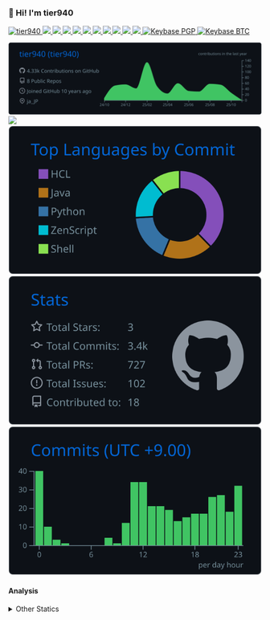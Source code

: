 ### 👋 Hi! I'm tier940

<p align="left"> 
  <a href="https://github.com/tier940/tier940/">
    <img src="https://komarev.com/ghpvc/?username=tier940" alt="tier940" />
  </a>
  <a href="http://twitter.com/tier940">
    <img height="20" src="https://img.shields.io/twitter/follow/tier940?label=Twitter&logo=twitter&style=flat" />
  </a>
  <a href="https://github.com/tier940">
    <img height="20" src="https://img.shields.io/github/followers/tier940?label=follow&logo=github&style=flat" />
  </a>
  <a href="https://www.reddit.com/user/tier940">
    <img height="20" src="https://img.shields.io/reddit/user-karma/combined/tier940?label=Reddit&logo=reddit&style=flat" />
  </a>
  <a href="https://stackoverflow.com/users/17317833/tier940">
    <img height="20" src="https://img.shields.io/stackexchange/stackoverflow/r/17317833?label=StackOverflow&logo=stack-overflow&style=flat" />
  </a>
  <a href="https://zenn.dev/tier940">
    <img height="20" src="https://zenn.badge.nikaera.com/s/tier940/likes" />
  </a>
  <a href="https://zenn.dev/tier940">
    <img height="20" src="https://zenn.badge.nikaera.com/s/tier940/followers" />
  </a>
  <a href="https://zenn.dev/tier940">
    <img height="20" src="https://zenn.badge.nikaera.com/s/tier940/articles" />
  </a>
  <a href="http://qiita.com/tier940">
    <img height="20" src="https://qiita-badge.apiapi.app/s/tier940/posts.svg" />
  </a>
  <a href="http://qiita.com/tier940">
    <img height="20" src="https://qiita-badge.apiapi.app/s/tier940/contributions.svg" />
  </a>
  <a href="https://github.com/tier940/tier940/">
    <img height="20" src="https://github.com/tier940/tier940/actions/workflows/main.yml/badge.svg" />
  </a>
  <a href="https://keybase.io/tier940">
    <img alt="Keybase PGP" src="https://img.shields.io/keybase/pgp/tier940">
  </a>
  <a href="https://keybase.io/tier940">
    <img alt="Keybase BTC" src="https://img.shields.io/keybase/btc/tier940">
  </a>
</p>

[![](https://raw.githubusercontent.com/tier940/tier940/main/profile-summary-card-output/github_dark/0-profile-details.svg)](https://github.com/vn7n24fzkq/github-profile-summary-cards)
[![](https://raw.githubusercontent.com/tier940/tier940/main/profile-summary-card-output/github_dark/1-repos-per-language.svg)](https://github.com/vn7n24fzkq/github-profile-summary-cards) [![](https://raw.githubusercontent.com/tier940/tier940/main/profile-summary-card-output/github_dark/2-most-commit-language.svg)](https://github.com/vn7n24fzkq/github-profile-summary-cards)
[![](https://raw.githubusercontent.com/tier940/tier940/main/profile-summary-card-output/github_dark/3-stats.svg)](https://github.com/vn7n24fzkq/github-profile-summary-cards) [![](https://raw.githubusercontent.com/tier940/tier940/main/profile-summary-card-output/github_dark/4-productive-time.svg)](https://github.com/vn7n24fzkq/github-profile-summary-cards)


#### Analysis
<!-- <img height="150" src="https://github.com/tier940/tier940/blob/master/images/stat.svg" alt="Alternative Text"/> -->

<details>
  <summary>Other Statics</summary>
  <!--START_SECTION:waka-->
![Code Time](http://img.shields.io/badge/Code%20Time-4%2C453%20hrs%2028%20mins-blue)

**🐱 My GitHub Data** 

> 📦 35.2 kB Used in GitHub's Storage 
 > 
> 💼 Opted to Hire
 > 
> 📜 8 Public Repositories 
 > 
> 🔑 5 Private Repositories 
 > 
**I'm an Early 🐤** 

```text
🌞 Morning                2541 commits        ████░░░░░░░░░░░░░░░░░░░░░   16.39 % 
🌆 Daytime                5654 commits        █████████░░░░░░░░░░░░░░░░   36.48 % 
🌃 Evening                5688 commits        █████████░░░░░░░░░░░░░░░░   36.70 % 
🌙 Night                  1617 commits        ███░░░░░░░░░░░░░░░░░░░░░░   10.43 % 
```
📅 **I'm Most Productive on Saturday** 

```text
Monday                   1535 commits        ██░░░░░░░░░░░░░░░░░░░░░░░   09.90 % 
Tuesday                  2526 commits        ████░░░░░░░░░░░░░░░░░░░░░   16.30 % 
Wednesday                1891 commits        ███░░░░░░░░░░░░░░░░░░░░░░   12.20 % 
Thursday                 1626 commits        ███░░░░░░░░░░░░░░░░░░░░░░   10.49 % 
Friday                   2165 commits        ███░░░░░░░░░░░░░░░░░░░░░░   13.97 % 
Saturday                 2931 commits        █████░░░░░░░░░░░░░░░░░░░░   18.91 % 
Sunday                   2826 commits        █████░░░░░░░░░░░░░░░░░░░░   18.23 % 
```


📊 **This Week I Spent My Time On** 

```text
🕑︎ Time Zone: Asia/Tokyo

💬 Programming Languages: 
Other                    35 hrs 12 mins      ██████████████████████░░░   86.54 % 
Java                     4 hrs 2 mins        ██░░░░░░░░░░░░░░░░░░░░░░░   09.94 % 
Groovy                   19 mins             ░░░░░░░░░░░░░░░░░░░░░░░░░   00.80 % 
YAML                     19 mins             ░░░░░░░░░░░░░░░░░░░░░░░░░   00.79 % 
Gradle                   15 mins             ░░░░░░░░░░░░░░░░░░░░░░░░░   00.64 % 

🔥 Editors: 
Edge                     34 hrs 37 mins      █████████████████████░░░░   85.13 % 
IntelliJ IDEA            4 hrs 31 mins       ███░░░░░░░░░░░░░░░░░░░░░░   11.13 % 
VS Code                  1 hr                █░░░░░░░░░░░░░░░░░░░░░░░░   02.49 % 
Chrome                   30 mins             ░░░░░░░░░░░░░░░░░░░░░░░░░   01.25 % 

💻 Operating System: 
Windows                  39 hrs 33 mins      ████████████████████████░   97.22 % 
Mac                      35 mins             ░░░░░░░░░░░░░░░░░░░░░░░░░   01.44 % 
Unknown OS               30 mins             ░░░░░░░░░░░░░░░░░░░░░░░░░   01.25 % 
Linux                    2 mins              ░░░░░░░░░░░░░░░░░░░░░░░░░   00.09 % 
```

**I Mostly Code in Java** 

```text
Java                     16 repos            █████████████░░░░░░░░░░░░   51.61 % 
ZenScript                3 repos             ██░░░░░░░░░░░░░░░░░░░░░░░   09.68 % 
Shell                    2 repos             ██░░░░░░░░░░░░░░░░░░░░░░░   06.45 % 
Python                   2 repos             ██░░░░░░░░░░░░░░░░░░░░░░░   06.45 % 
HTML                     1 repo              █░░░░░░░░░░░░░░░░░░░░░░░░   03.23 % 
```



**Timeline**

![Lines of Code chart](https://raw.githubusercontent.com/tier940/tier940/main/assets/bar_graph.png)


 Last Updated on 13/09/2024 00:54:58 UTC
<!--END_SECTION:waka-->
</details>

